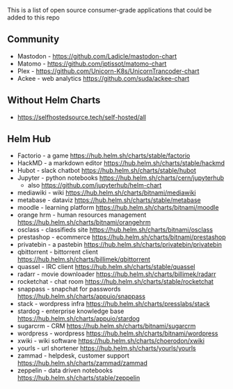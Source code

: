 This is a list of open source consumer-grade applications that could be added to this repo

## Community
* Mastodon - https://github.com/Ladicle/mastodon-chart
* Matomo - https://github.com/jptissot/matomo-chart
* Plex - https://github.com/Unicorn-K8s/UnicornTrancoder-chart
* Ackee - web analytics https://github.com/suda/ackee-chart

## Without Helm Charts
* https://selfhostedsource.tech/self-hosted/all

## Helm Hub
* Factorio - a game https://hub.helm.sh/charts/stable/factorio
* HackMD - a markdown editor https://hub.helm.sh/charts/stable/hackmd
* Hubot - slack chatbot https://hub.helm.sh/charts/stable/hubot
* Jupyter - python notebooks https://hub.helm.sh/charts/cern/jupyterhub
  * also https://github.com/jupyterhub/helm-chart
* mediawiki - wiki https://hub.helm.sh/charts/bitnami/mediawiki
* metabase - dataviz https://hub.helm.sh/charts/stable/metabase
* moodle - learning platform https://hub.helm.sh/charts/bitnami/moodle
* orange hrm - human resources management https://hub.helm.sh/charts/bitnami/orangehrm
* osclass - classifieds site https://hub.helm.sh/charts/bitnami/osclass
* prestashop - ecommerce https://hub.helm.sh/charts/bitnami/prestashop
* privatebin - a pastebin https://hub.helm.sh/charts/privatebin/privatebin
* qbittorrent - bittorrent client https://hub.helm.sh/charts/billimek/qbittorrent
* quassel - IRC client https://hub.helm.sh/charts/stable/quassel
* radarr - movie downloader https://hub.helm.sh/charts/billimek/radarr
* rocketchat - chat room https://hub.helm.sh/charts/stable/rocketchat
* snappass - snapchat for passwords https://hub.helm.sh/charts/appuio/snappass
* stack - wordpress infra https://hub.helm.sh/charts/presslabs/stack
* stardog - enterprise knowledge base https://hub.helm.sh/charts/appuio/stardog
* sugarcrm - CRM https://hub.helm.sh/charts/bitnami/sugarcrm
* wordpress - wordpress https://hub.helm.sh/charts/bitnami/wordpress
* xwiki - wiki software https://hub.helm.sh/charts/choerodon/xwiki
* yourls - url shortener https://hub.helm.sh/charts/yourls/yourls
* zammad - helpdesk, customer support https://hub.helm.sh/charts/zammad/zammad
* zeppelin - data driven notebooks https://hub.helm.sh/charts/stable/zeppelin
